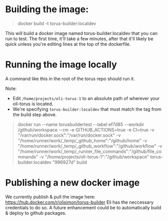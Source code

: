 # Building the image:

> docker build -t torus-builder:localdev

This will build a docker image named torus-builder:localdev that you can run to test. The first time, it'll take a few minutes, after that it'll likely be quick unless you're editing lines at the top of the dockerfile.

# Running the image locally

A command like this in the root of the torus repo should run it.

Note:

- Edit `/home/projects/oli-torus-1` to an absolute path of wherever your oli-torus is located.
- We're specifying `torus-builder:localdev` that must match the tag from the build step above.

> docker run --name torusbuildertest --label ef7d85 --workdir /github/workspace --rm -e GITHUB_ACTIONS=true -e CI=true -v "/var/run/docker.sock":"/var/run/docker.sock" -v "/home/runner/work/\_temp/\_github_home":"/github/home" -v "/home/runner/work/\_temp/\_github_workflow":"/github/workflow" -v "/home/runner/work/\_temp/\_runner_file_commands":"/github/file_commands" -v "/home/projects/oli-torus-1":"/github/workspace" torus-builder:localdev "996927d" build

# Publishing a new docker image

We currently publish & pull the image here: https://hub.docker.com/r/olisimon/torus-builder
Eli has the neccessary credentials to do so. A future enhancement could be to automatically build & deploy
to github packages.
